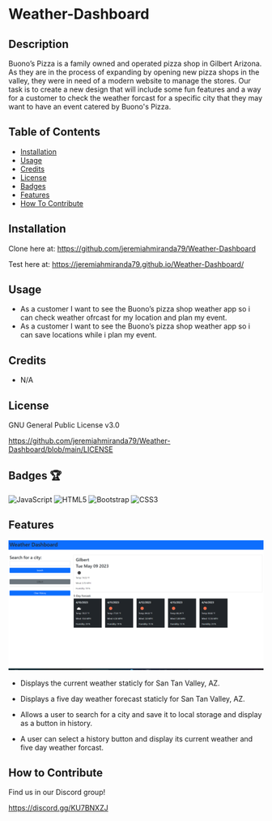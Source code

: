 # Weather-Dashboard

## Description
Buono’s Pizza is a family owned and operated pizza shop in Gilbert Arizona. As they are in the process of expanding by opening new pizza shops in the valley, they were in need of a modern website to manage the stores. Our task is to create a new design that will include some fun features and a way for a customer to check the weather forcast for a specific city that they may want to have an event catered by Buono's Pizza.

## Table of Contents
- [Installation](#installation)
- [Usage](#usage)
- [Credits](#credits)
- [License](#license)
- [Badges](#badges)
- [Features](#features)
- [How To Contribute](#howtocontribute)

## Installation
Clone here at: https://github.com/jeremiahmiranda79/Weather-Dashboard

Test here at: https://jeremiahmiranda79.github.io/Weather-Dashboard/

## Usage
- As a customer I want to see the Buono’s pizza shop weather app so i can check weather ofrcast for my location and plan my event.
- As a customer I want to see the Buono’s pizza shop weather app so i can save locations while i plan my event.

## Credits
 - N/A

## License
GNU General Public License v3.0

https://github.com/jeremiahmiranda79/Weather-Dashboard/blob/main/LICENSE

## Badges 🏆
![JavaScript](https://img.shields.io/badge/javascript-%23323330.svg?style=for-the-badge&logo=javascript&logoColor=%23F7DF1E)
![HTML5](https://img.shields.io/badge/html5-%23E34F26.svg?style=for-the-badge&logo=html5&logoColor=white)
![Bootstrap](https://img.shields.io/badge/bootstrap-%23563D7C.svg?style=for-the-badge&logo=bootstrap&logoColor=white)
![CSS3](https://img.shields.io/badge/css3-%231572B6.svg?style=for-the-badge&logo=css3&logoColor=white)

## Features
![alt text](./Assets/img/Screenshot-General-App.png)

- Displays the current weather staticly for San Tan Valley, AZ.

- Displays a five day weather forecast staticly for San Tan Valley, AZ.

- Allows a user to search for a city and save it to local storage and display as a button in history.

- A user can select a history button and display its current weather and five day weather forcast.

## How to Contribute
Find us in our Discord group!

https://discord.gg/KU7BNXZJ